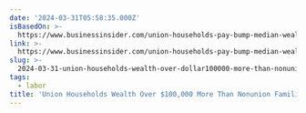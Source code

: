 ```yaml
---
date: '2024-03-31T05:58:35.000Z'
isBasedOn: >-
  https://www.businessinsider.com/union-households-pay-bump-median-wealth-fewer-race-gaps-2024-3
link: >-
  https://www.businessinsider.com/union-households-pay-bump-median-wealth-fewer-race-gaps-2024-3
slug: >-
  2024-03-31-union-households-wealth-over-dollar100000-more-than-nonunion-families
tags:
  - labor
title: 'Union Households Wealth Over $100,000 More Than Nonunion Families'
---
```


